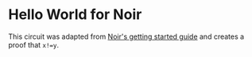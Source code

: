 # Hello World for Noir

This circuit was adapted from [Noir's getting started guide](https://noir-lang.org/getting_started/hello_world) and creates a proof that `x!=y`.